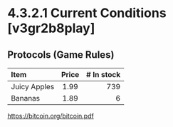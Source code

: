# 4.3.2.1 Current Conditions [v3gr2b8play]
## Protocols (Game Rules)

| Item         | Price | # In stock |
|:-------------|:-----:|-----------:|
| Juicy Apples |  1.99 |        739 |
| Bananas      |  1.89 |          6 |

https://bitcoin.org/bitcoin.pdf
